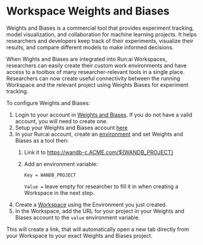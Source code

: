 # Workspace Weights and Biases

Weights and Biases is a commercial tool that provides experiment tracking, model visualization, and collaboration for machine learning projects. It helps researchers and developers keep track of their experiments, visualize their results, and compare different models to make informed decisions.

When Wights and Biases are integrated into Run:ai Workspaces, researchers can easily create their custom work environments and have access to a toolbox of many researcher-relevant tools in a single place. Researchers can now create useful connectivity between the running Workspace and the relevant project using Weights Biases for experiment tracking.

To configure Weights and Biases:

1. Login to your account in [Weights and Biases](https://wandb.ai/site{target=_blank}). If you do not have a valid account, you will need to create one.
2. Setup your Weights and Biases account [here](https://docs.wandb.ai/quickstart#1.-set-up-wandb{target=_blank})
3. In your Run:ai account, create an [environment](/docs/Researcher/user-interface/workspaces/create/create-env.md) and set Weights and Biases as a tool then:
   1. Link it to https://wandb-c.ACME.com/${WANDB_PROJECT}
   2. Add an environment variable:
   
        ```Key = WANDB_PROJECT```

        ```Value =``` leave empty for researcher to fill it in when creating a Workspace in the next step.
4. Create a [Workspace](/docs/Researcher/user-interface/workspaces/create/workspace.md) using the Environment you just created.
5. In the Workspace, add the URL for your project in your Weights and Biases account to the `value` environment variable. 

This will create a link, that will automatically open a new tab directly from your Workspace to your exact Weights and Biases project.
